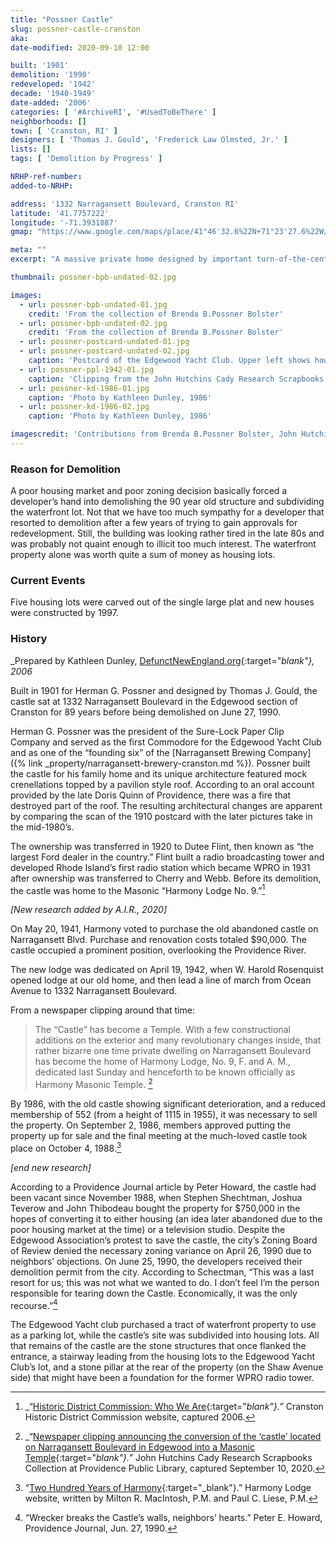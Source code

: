 ```yaml
---
title: "Possner Castle"
slug: possner-castle-cranston
aka: 
date-modified: 2020-09-10 12:00

built: '1901'
demolition: '1990'
redeveloped: '1942'
decade: '1940-1949'
date-added: '2006'
categories: [ '#ArchiveRI', '#UsedToBeThere' ]
neighborhoods: []
town: [ 'Cranston, RI' ]
designers: [ 'Thomas J. Gould', 'Frederick Law Olmsted, Jr.' ]
lists: []
tags: [ 'Demolition by Progress' ]

NRHP-ref-number:
added-to-NRHP:

address: '1332 Narragansett Boulevard, Cranston RI'
latitude: '41.7757222'
longitude: '-71.3931887'
gmap: "https://www.google.com/maps/place/41°46'32.6%22N+71°23'27.6%22W/@41.7757222,-71.3931887,668m/data=!3m2!1e3!4b1!4m5!3m4!1s0x0:0x0!8m2!3d41.7757222!4d-71.391"

meta: ""
excerpt: "A massive private home designed by important turn-of-the-century minds had as colorful a history as it had decorative stone details."

thumbnail: possner-bpb-undated-02.jpg

images:
  - url: possner-bpb-undated-01.jpg
    credit: 'From the collection of Brenda B.Possner Bolster'
  - url: possner-bpb-undated-02.jpg
    credit: 'From the collection of Brenda B.Possner Bolster'
  - url: possner-postcard-undated-01.jpg
  - url: possner-postcard-undated-02.jpg
    caption: 'Postcard of the Edgewood Yacht Club. Upper left shows how close Possner Castle was to the Club building. '
  - url: possner-ppl-1942-01.jpg
    caption: 'Clipping from the John Hutchins Cady Research Scrapbooks Collection at the Providence Public Library, circa 1942'
  - url: possner-kd-1986-01.jpg
    caption: 'Photo by Kathleen Dunley, 1986'
  - url: possner-kd-1986-02.jpg
    caption: 'Photo by Kathleen Dunley, 1986'

imagescredit: 'Contributions from Brenda B.Possner Bolster, John Hutchins Cady Research Scrapbooks Collection at the Providence Public Library, and Kathleen Dunley'
---
```


### Reason for Demolition

A poor housing market and poor zoning decision basically forced a developer’s hand into demolishing the 90 year old structure and subdividing the waterfront lot. Not that we have too much sympathy for a developer that resorted to demolition after a few years of trying to gain approvals for redevelopment. Still, the building was looking rather tired in the late 80s and was probably not quaint enough to illicit too much interest. The waterfront property alone was worth quite a sum of money as housing lots.


### Current Events

Five housing lots were carved out of the single large plat and new houses were constructed by 1997. 


### History

_Prepared by Kathleen Dunley, [DefunctNewEngland.org](//defunctnewengland.artinruins.com){:target="_blank"}, 2006_

Built in 1901 for Herman G. Possner and designed by Thomas J. Gould, the castle sat at 1332 Narragansett Boulevard in the Edgewood section of Cranston for 89 years before being demolished on June 27, 1990.

Herman G. Possner was the president of the Sure-Lock Paper Clip Company and served as the first Commodore for the Edgewood Yacht Club and as one of the “founding six” of the [Narragansett Brewing Company]({% link _property/narragansett-brewery-cranston.md %}). Possner built the castle for his family home and its unique architecture featured mock crenellations topped by a pavilion style roof. According to an oral account provided by the late Doris Quinn of Providence, there was a fire that destroyed part of the roof. The resulting architectural changes are apparent by comparing the scan of the 1910 postcard with the later pictures take in the mid-1980’s.

The ownership was transferred in 1920 to Dutee Flint, then known as “the largest Ford dealer in the country.” Flint built a radio broadcasting tower and developed Rhode Island’s first radio station which became WPRO in 1931 after ownership was transferred to Cherry and Webb. Before its demolition, the castle was home to the Masonic “Harmony Lodge No. 9.”[^1]

_[New research added by A.I.R., 2020]_

On May 20, 1941, Harmony voted to purchase the old abandoned castle on Narragansett Blvd. Purchase and renovation costs totaled $90,000. The castle occupied a prominent position, overlooking the Providence River. 

The new lodge was dedicated on April 19, 1942, when W. Harold Rosenquist opened lodge at our old home, and then lead a line of march from Ocean Avenue to 1332 Narragansett Boulevard. 

From a newspaper clipping around that time:

> The “Castle” has become a Temple. With a few constructional additions on the exterior and many revolutionary changes inside, that rather bizarre one time private dwelling on Narragansett Boulevard has become the home of Harmony Lodge, No. 9, F. and A. M., dedicated last Sunday and henceforth to be known officially as Harmony Masonic Temple. [^2]

By 1986, with the old castle showing significant deterioration, and a reduced membership of 552 (from a height of 1115 in 1955), it was necessary to sell the property. On September 2, 1986, members approved putting the property up for sale and the final meeting at the much-loved castle took place on October 4, 1988.[^3]

_[end new research]_

According to a Providence Journal article by Peter Howard, the castle had been vacant since November 1988, when Stephen Shechtman, Joshua Teverow and John Thibodeau bought the property for $750,000 in the hopes of converting it to either housing (an idea later abandoned due to the poor housing market at the time) or a television studio. Despite the Edgewood Association’s protest to save the castle, the city’s Zoning Board of Review denied the necessary zoning variance on April 26, 1990 due to neighbors’ objections. On June 25, 1990, the developers received their demolition permit from the city. According to Schectman, “This was a last resort for us; this was not what we wanted to do. I don’t feel I’m the person responsible for tearing down the Castle. Economically, it was the only recourse.”[^4]

The Edgewood Yacht club purchased a tract of waterfront property to use as a parking lot, while the castle’s site was subdivided into housing lots. All that remains of the castle are the stone structures that once flanked the entrance, a stairway leading from the housing lots to the Edgewood Yacht Club’s lot, and a stone pillar at the rear of the property (on the Shaw Avenue side) that might have been a foundation for the former WPRO radio tower.

[^1]: _“[Historic District Commission: Who We Are](//www.cranstonri.gov/residents/historic-district-commission/){:target="_blank"}.”_ Cranston Historic District Commission website, captured 2006. 
[^2]: _“[Newspaper clipping announcing the conversion of the ‘castle’ located on Narragansett Boulevard in Edgewood into a Masonic Temple](//provlibdigital.org/islandora/object/islandora%3A4216){:target="_blank"}.”_ John Hutchins Cady Research Scrapbooks Collection at Providence Public Library, captured September 10, 2020.
[^3]: “[Two Hundred Years of Harmony](//harmony9.org/?page_id=6069){:target="_blank"}.” Harmony Lodge website, written by Milton R. MacIntosh, P.M. and Paul C. Liese, P.M.
[^4]: “Wrecker breaks the Castle’s walls, neighbors’ hearts.” Peter E. Howard, Providence Journal, Jun. 27, 1990.

